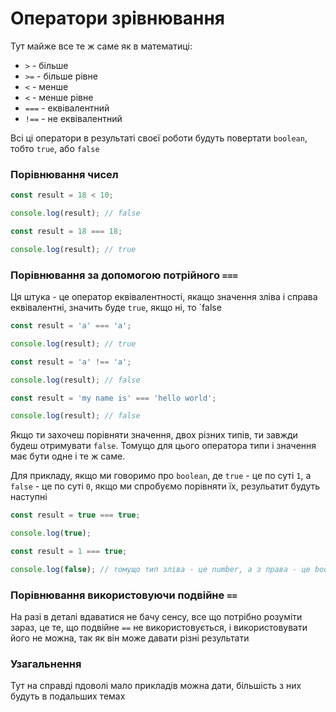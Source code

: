 # Оператори зрівнювання

Тут майже все те ж саме як в математиці:
- `>` - більше
- `>=` - більше рівне
- `<` - менше
- `<` - менше рівне 
- `===` - еквівалентний
- `!==` - не еквівалентний

Всі ці оператори в результаті своєї роботи будуть повертати `boolean`, тобто `true`, або `false`

### Порівнювання чисел
```js
const result = 18 < 10;

console.log(result); // false
```

```js
const result = 18 === 18;

console.log(result); // true 
```


### Порівнювання за допомогою потрійного `===`
Ця штука - це оператор еквівалентності, якащо значення зліва і справа еквівалентні, значить буде `true`, якщо ні, то `false

```js
const result = 'a' === 'a';

console.log(result); // true
```

```js
const result = 'a' !== 'a';

console.log(result); // false 
```

```js
const result = 'my name is' === 'hello world';

console.log(result); // false 
```

Якщо ти захочеш порівняти значення, двох різних типів, ти завжди будеш отримувати `false`. Томущо для цього оператора типи і значення має бути одне і те ж саме.

Для прикладу, якщо ми говоримо про `boolean`, де `true` - це по суті `1`, а `false` - це по суті `0`, якщо ми спробуємо порівняти їх, резульатит будуть наступні

```js
const result = true === true;

console.log(true);
```

```js
const result = 1 === true;

console.log(false); // томущо тип зліва - це number, а з права - це boolean
```

### Порівнювання використовуючи подвійне `==`
На разі в деталі вдаватися не бачу сенсу, все що потрібно розуміти зараз, це те, що подвійне `==` не використовується, і використовувати його не можна, так як він може давати різні результати

### Узагальнення
Тут на справді пдоволі мало прикладів можна дати, більшість з них будуть в подальших темах
